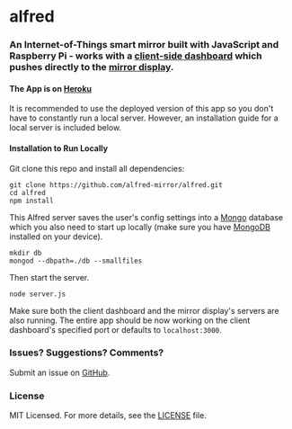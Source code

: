 # alfred

### An Internet-of-Things smart mirror built with JavaScript and Raspberry Pi - works with a [client-side dashboard](https://github.com/alfred-mirror/alfred-dashboard) which pushes directly to the [mirror display](https://github.com/alfred-mirror/alfred-display).

#### The App is on [Heroku](http://alfred-new.herokuapp.com/)
It is recommended to use the deployed version of this app so you don't have to constantly run a local server. However, an installation guide for a local server is included below.

#### Installation to Run Locally

Git clone this repo and install all dependencies:
```
git clone https://github.com/alfred-mirror/alfred.git
cd alfred
npm install
```

This Alfred server saves the user's config settings into a [Mongo](https://www.mongodb.com/) database which you also need to start up locally (make sure you have [MongoDB](https://www.mongodb.com/) installed on your device).
```
mkdir db
mongod --dbpath=./db --smallfiles
```

Then start the server.
```
node server.js
```

Make sure both the client dashboard and the mirror display's servers are also running. The entire app should be now working on the client dashboard's specified port or defaults to ```localhost:3000```.

### Issues? Suggestions? Comments?
Submit an issue on [GitHub](https://github.com/alfred-mirror/alfred/issues).

### License
MIT Licensed. For more details, see the [LICENSE](https://github.com/alfred-mirror/alfred/blob/master/LICENSE.md) file.
